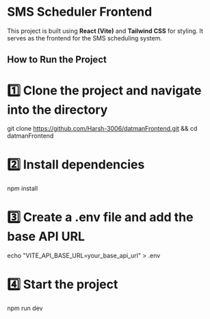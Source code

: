 # SMS Scheduler Frontend

This project is built using **React (Vite)** and **Tailwind CSS** for styling. It serves as the frontend for the SMS scheduling system.

## How to Run the Project

# 1️⃣ Clone the project and navigate into the directory
git clone https://github.com/Harsh-3006/datmanFrontend.git && cd datmanFrontend

# 2️⃣ Install dependencies
npm install

# 3️⃣ Create a .env file and add the base API URL
echo "VITE_API_BASE_URL=your_base_api_url" > .env

# 4️⃣ Start the project
npm run dev
